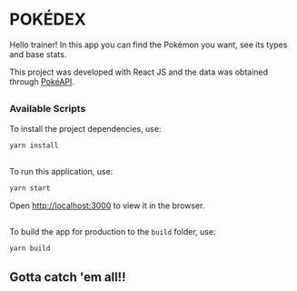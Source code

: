 # POKÉDEX


Hello trainer! In this app you can find the Pokémon you want, see its types and base stats.
</br>

This project was developed with React JS and the data was obtained through [PokéAPI](https://pokeapi.co/).

##

### Available Scripts

To install the project dependencies, use:

```sh
yarn install
```

##

To run this application, use:

```sh
yarn start
```

Open [http://localhost:3000](http://localhost:3000) to view it in the browser.

##

To build the app for production to the `build` folder, use:

```sh
yarn build
```

##

## Gotta catch 'em all!!
